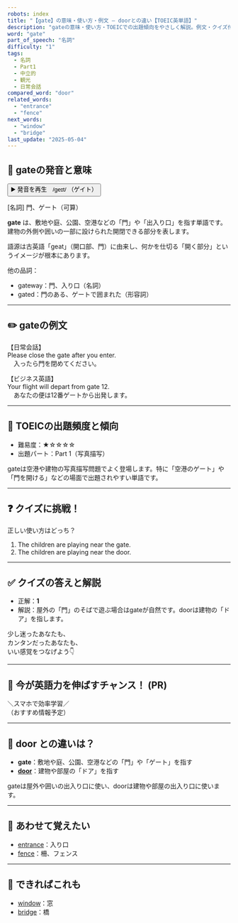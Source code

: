 ```yaml
---
robots: index
title: "【gate】の意味・使い方・例文 ― doorとの違い【TOEIC英単語】"
description: "gateの意味・使い方・TOEICでの出題傾向をやさしく解説。例文・クイズ付きでdoorとの違いもわかりやすく学べます。"
word: "gate"
part_of_speech: "名詞"
difficulty: "1"
tags:
  - 名詞
  - Part1
  - 中立的
  - 観光
  - 日常会話
compared_word: "door"
related_words:
  - "entrance"
  - "fence"
next_words:
  - "window"
  - "bridge"
last_update: "2025-05-04"
---
```


## 🔰 gateの発音と意味

<button class="play-audio" onclick="playTTS('gate')">
  <span class="play-audio-main">
    ▶️ 発音を再生　/geɪt/
  </span>
  <span class="play-audio-sub">
    （ゲイト）
  </span>
</button>

[名詞] 門、ゲート（可算）

**gate** は、敷地や庭、公園、空港などの「門」や「出入り口」を指す単語です。建物の外側や囲いの一部に設けられた開閉できる部分を表します。

語源は古英語「geat」（開口部、門）に由来し、何かを仕切る「開く部分」というイメージが根本にあります。

他の品詞：  
- gateway：門、入り口（名詞）
- gated：門のある、ゲートで囲まれた（形容詞）

---

## ✏️ gateの例文

【日常会話】  
Please close the gate after you enter.  
　入ったら門を閉めてください。

【ビジネス英語】  
Your flight will depart from gate 12.  
　あなたの便は12番ゲートから出発します。

---

## 🎯 TOEICの出題頻度と傾向

- 難易度：★☆☆☆☆
- 出題パート：Part 1（写真描写）

gateは空港や建物の写真描写問題でよく登場します。特に「空港のゲート」や「門を開ける」などの場面で出題されやすい単語です。

---

## ❓ クイズに挑戦！

正しい使い方はどっち？

1. The children are playing near the gate.  
2. The children are playing near the door.

---

## ✅ クイズの答えと解説

- 正解：**1**
- 解説：屋外の「門」のそばで遊ぶ場合はgateが自然です。doorは建物の「ドア」を指します。

少し迷ったあなたも、  
カンタンだったあなたも、  
いい感覚をつなげよう👇️

---

## 🚀 今が英語力を伸ばすチャンス！ (PR)

<div class="info-center">
＼スマホで効率学習／<br>  
（おすすめ情報予定）
</div>

---

## 🤔  door との違いは？

- **gate**：敷地や庭、公園、空港などの「門」や「ゲート」を指す
- **[door](/word/door/)**：建物や部屋の「ドア」を指す

gateは屋外や囲いの出入り口に使い、doorは建物や部屋の出入り口に使います。

---

## 🧩 あわせて覚えたい

- [entrance](/word/entrance/)：入り口
- [fence](/word/fence/)：柵、フェンス

---

## 📖 できればこれも

- [window](/word/window/)：窓
- [bridge](/word/bridge/)：橋

<!-- cvid: aid21_bid05 -->
